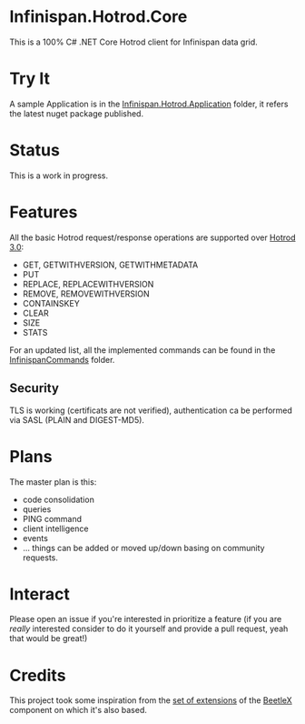 # Infinispan.Hotrod.Core
This is a 100% C# .NET Core Hotrod client for Infinispan data grid.

# Try It
A sample Application is in the [Infinispan.Hotrod.Application](Infinispan.Hotrod.Application) folder, it refers the latest nuget package published.

# Status
This is a work in progress.

# Features
All the basic Hotrod request/response operations are supported over [Hotrod 3.0](https://infinispan.org/docs/stable/titles/hotrod_protocol/hotrod_protocol.html#hot_rod_protocol_3_0):
- GET, GETWITHVERSION, GETWITHMETADATA
- PUT
- REPLACE, REPLACEWITHVERSION
- REMOVE, REMOVEWITHVERSION
- CONTAINSKEY
- CLEAR
- SIZE
- STATS

For an updated list, all the implemented commands can be found in the [InfinispanCommands](src/InfinispanCommands) folder.
## Security
TLS is working (certificats are not verified), authentication ca be performed via SASL (PLAIN and DIGEST-MD5).

# Plans
The master plan is this:
- code consolidation
- queries
- PING command
- client intelligence
- events
- ...
things can be added or moved up/down basing on community requests.

# Interact
Please open an issue if you're interested in prioritize a feature (if you are _really_ interested consider to do it yourself and provide a pull request, yeah that would be great!)

# Credits
This project took some inspiration from the [set of extensions](https://github.com/beetlex-io/BeetleX#extended-components) of the [BeetleX](https://github.com/beetlex-io/BeetleX) component on which it's also based.

